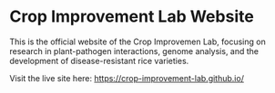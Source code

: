 # Crop Improvement Lab Website

This is the official website of the Crop Improvemen Lab, focusing on research in plant-pathogen interactions, genome analysis, and the development of disease-resistant rice varieties.

Visit the live site here: https://crop-improvement-lab.github.io/
